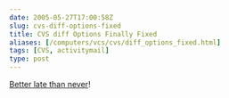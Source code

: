 ```yaml
--- 
date: 2005-05-27T17:00:58Z
slug: cvs-diff-options-fixed
title: CVS diff Options Finally Fixed
aliases: [/computers/vcs/cvs/diff_options_fixed.html]
tags: [CVS, activitymail]
type: post
---
```


[Better late than never]!

  [Better late than never]: https://ccvs.cvshome.org/issues/show_bug.cgi?id=148
    "CVS Bug Report: cvs diff Should not parse diff options"
